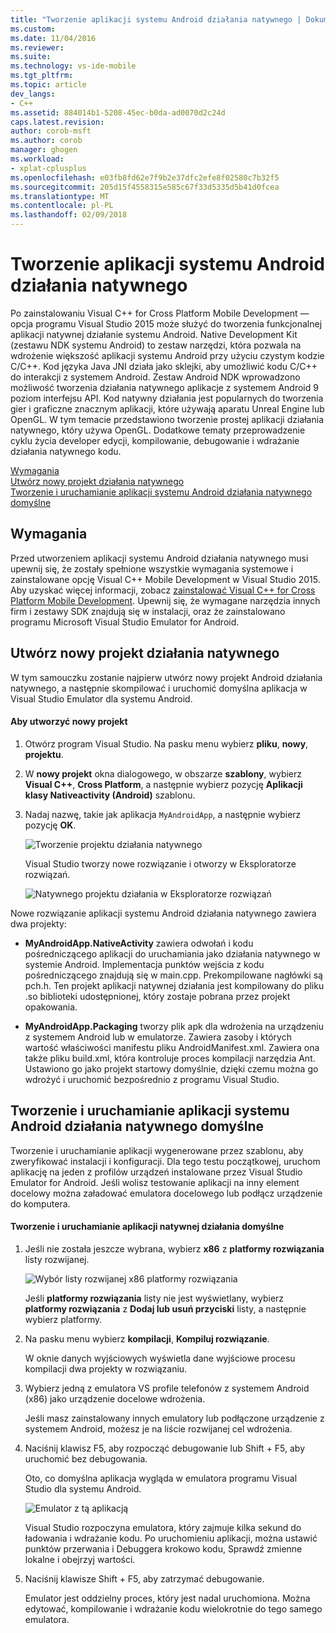 ```yaml
---
title: "Tworzenie aplikacji systemu Android działania natywnego | Dokumentacja firmy Microsoft"
ms.custom: 
ms.date: 11/04/2016
ms.reviewer: 
ms.suite: 
ms.technology: vs-ide-mobile
ms.tgt_pltfrm: 
ms.topic: article
dev_langs:
- C++
ms.assetid: 884014b1-5208-45ec-b0da-ad0070d2c24d
caps.latest.revision: 
author: corob-msft
ms.author: corob
manager: ghogen
ms.workload:
- xplat-cplusplus
ms.openlocfilehash: e03fb8fd62e7f9b2e37dfc2efe8f02580c7b32f5
ms.sourcegitcommit: 205d15f4558315e585c67f33d5335d5b41d0fcea
ms.translationtype: MT
ms.contentlocale: pl-PL
ms.lasthandoff: 02/09/2018
---
```

# <a name="create-an-android-native-activity-app"></a>Tworzenie aplikacji systemu Android działania natywnego
Po zainstalowaniu Visual C++ for Cross Platform Mobile Development — opcja programu Visual Studio 2015 może służyć do tworzenia funkcjonalnej aplikacji natywnej działanie systemu Android. Native Development Kit (zestawu NDK systemu Android) to zestaw narzędzi, która pozwala na wdrożenie większość aplikacji systemu Android przy użyciu czystym kodzie C/C++. Kod języka Java JNI działa jako sklejki, aby umożliwić kodu C/C++ do interakcji z systemem Android. Zestaw Android NDK wprowadzono możliwość tworzenia działania natywnego aplikacje z systemem Android 9 poziom interfejsu API. Kod natywny działania jest popularnych do tworzenia gier i graficzne znacznym aplikacji, które używają aparatu Unreal Engine lub OpenGL. W tym temacie przedstawiono tworzenie prostej aplikacji działania natywnego, który używa OpenGL. Dodatkowe tematy przeprowadzenie cyklu życia developer edycji, kompilowanie, debugowanie i wdrażanie działania natywnego kodu.  
  
 [Wymagania](#req)   
 [Utwórz nowy projekt działania natywnego](#Create)   
 [Tworzenie i uruchamianie aplikacji systemu Android działania natywnego domyślne](#BuildHello)  
  
##  <a name="req"></a>Wymagania  
 Przed utworzeniem aplikacji systemu Android działania natywnego musi upewnij się, że zostały spełnione wszystkie wymagania systemowe i zainstalowane opcję Visual C++ Mobile Development w Visual Studio 2015. Aby uzyskać więcej informacji, zobacz [zainstalować Visual C++ for Cross Platform Mobile Development](../cross-platform/install-visual-cpp-for-cross-platform-mobile-development.md). Upewnij się, że wymagane narzędzia innych firm i zestawy SDK znajdują się w instalacji, oraz że zainstalowano programu Microsoft Visual Studio Emulator for Android.  
  
##  <a name="Create"></a>Utwórz nowy projekt działania natywnego  
 W tym samouczku zostanie najpierw utwórz nowy projekt Android działania natywnego, a następnie skompilować i uruchomić domyślna aplikacja w Visual Studio Emulator dla systemu Android.  
  
#### <a name="to-create-a-new-project"></a>Aby utworzyć nowy projekt  
  
1.  Otwórz program Visual Studio. Na pasku menu wybierz **pliku**, **nowy**, **projektu**.  
  
2.  W **nowy projekt** okna dialogowego, w obszarze **szablony**, wybierz **Visual C++**, **Cross Platform**, a następnie wybierz pozycję  **Aplikacji klasy Nativeactivity (Android)** szablonu.  
  
3.  Nadaj nazwę, takie jak aplikacja `MyAndroidApp`, a następnie wybierz pozycję **OK**.  
  
     ![Tworzenie projektu działania natywnego](../cross-platform/media/cppmdd_newproject.PNG "CppMDD_NewProject")  
  
     Visual Studio tworzy nowe rozwiązanie i otworzy w Eksploratorze rozwiązań.  
  
     ![Natywnego projektu działania w Eksploratorze rozwiązań](../cross-platform/media/cppmdd_rc_na_solutionexp.PNG "CPPMDD_RC_NA_SolutionExp")  
  
 Nowe rozwiązanie aplikacji systemu Android działania natywnego zawiera dwa projekty:  
  
-   **MyAndroidApp.NativeActivity** zawiera odwołań i kodu pośredniczącego aplikacji do uruchamiania jako działania natywnego w systemie Android. Implementacja punktów wejścia z kodu pośredniczącego znajdują się w main.cpp. Prekompilowane nagłówki są pch.h. Ten projekt aplikacji natywnej działania jest kompilowany do pliku .so biblioteki udostępnionej, który zostaje pobrana przez projekt opakowania.  
  
-   **MyAndroidApp.Packaging** tworzy plik apk dla wdrożenia na urządzeniu z systemem Android lub w emulatorze. Zawiera zasoby i których wartość właściwości manifestu pliku AndroidManifest.xml. Zawiera ona także pliku build.xml, która kontroluje proces kompilacji narzędzia Ant. Ustawiono go jako projekt startowy domyślnie, dzięki czemu można go wdrożyć i uruchomić bezpośrednio z programu Visual Studio.  
  
##  <a name="BuildHello"></a>Tworzenie i uruchamianie aplikacji systemu Android działania natywnego domyślne  
 Tworzenie i uruchamianie aplikacji wygenerowane przez szablonu, aby zweryfikować instalacji i konfiguracji. Dla tego testu początkowej, uruchom aplikację na jeden z profilów urządzeń instalowane przez Visual Studio Emulator for Android. Jeśli wolisz testowanie aplikacji na inny element docelowy można załadować emulatora docelowego lub podłącz urządzenie do komputera.  
  
#### <a name="to-build-and-run-the-default-native-activity-app"></a>Tworzenie i uruchamianie aplikacji natywnej działania domyślne  
  
1.  Jeśli nie została jeszcze wybrana, wybierz **x86** z **platformy rozwiązania** listy rozwijanej.  
  
     ![Wybór listy rozwijanej x86 platformy rozwiązania](../cross-platform/media/cppmdd_rc_na_solution_x86.png "CPPMDD_RC_NA_Solution_x86")  
  
     Jeśli **platformy rozwiązania** listy nie jest wyświetlany, wybierz **platformy rozwiązania** z **Dodaj lub usuń przyciski** listy, a następnie wybierz platformy.  
  
2.  Na pasku menu wybierz **kompilacji**, **Kompiluj rozwiązanie**.  
  
     W oknie danych wyjściowych wyświetla dane wyjściowe procesu kompilacji dwa projekty w rozwiązaniu.  
  
3.  Wybierz jedną z emulatora VS profile telefonów z systemem Android (x86) jako urządzenie docelowe wdrożenia.  
  
     Jeśli masz zainstalowany innych emulatory lub podłączone urządzenie z systemem Android, możesz je na liście rozwijanej cel wdrożenia.  
  
4.  Naciśnij klawisz F5, aby rozpocząć debugowanie lub Shift + F5, aby uruchomić bez debugowania.  
  
     Oto, co domyślna aplikacja wygląda w emulatora programu Visual Studio dla systemu Android.  
  
     ![Emulator z tą aplikacją](../cross-platform/media/cppmdd_emulator_running_app.PNG "CppMDD_Emulator_Running_App")  
  
     Visual Studio rozpoczyna emulatora, który zajmuje kilka sekund do ładowania i wdrażanie kodu. Po uruchomieniu aplikacji, można ustawić punktów przerwania i Debuggera krokowo kodu, Sprawdź zmienne lokalne i obejrzyj wartości.  
  
5.  Naciśnij klawisze Shift + F5, aby zatrzymać debugowanie.  
  
     Emulator jest oddzielny proces, który jest nadal uruchomiona. Można edytować, kompilowanie i wdrażanie kodu wielokrotnie do tego samego emulatora.